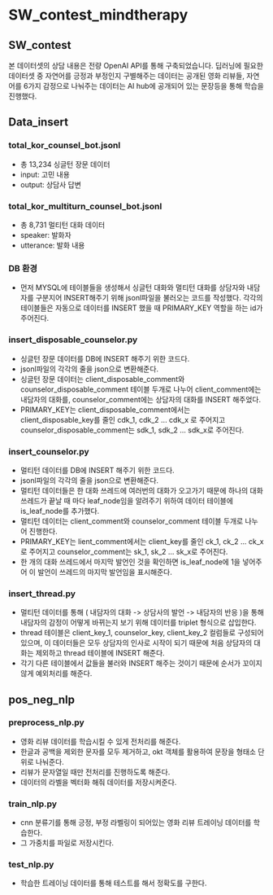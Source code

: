 # SW_contest_mindtherapy

## SW_contest

본 데이터셋의 상담 내용은 전량 OpenAI API를 통해 구축되었습니다.
딥러닝에 필요한 데이터셋 중 자연어를 긍정과 부정인지 구별해주는 데이터는 공개된 영화 리뷰들, 자연어를 6가지 감정으로 나눠주는 데이터는 AI hub에 공개되어 있는 문장등을 통해 학습을 진행했다.


## Data_insert

### total_kor_counsel_bot.jsonl

* 총 13,234 싱글턴 장문 데이터
* input: 고민 내용
* output: 상담사 답변


### total_kor_multiturn_counsel_bot.jsonl

* 총 8,731 멀티턴 대화 데이터
* speaker: 발화자
* utterance: 발화 내용


### DB 환경

* 먼저 MYSQL에 테이블들을 생성해서 싱글턴 대화와 멀티턴 대화를 상담자와 내담자를 구분지어 INSERT해주기 위해 jsonl파일을 불러오는 코드를 작성했다.
각각의 테이블들은 자동으로 데이터를 INSERT 했을 때 PRIMARY_KEY 역할을 하는 id가 주어진다.


### insert_disposable_counselor.py

* 싱글턴 장문 데이터를 DB에 INSERT 해주기 위한 코드다.
* jsonl파일의 각각의 줄을 json으로 변환해준다.
* 싱글턴 장문 데이터는 client_disposable_comment와 counselor_disposable_comment 테이블 두개로 나누어 client_comment에는 내담자의 대화를, counselor_comment에는 상담자의 대화를 INSERT 해주었다.
* PRIMARY_KEY는 client_disposable_comment에서는 client_disposable_key를 줄인 cdk_1, cdk_2 ... cdk_x 로 주어지고 counselor_disposable_comment는 sdk_1, sdk_2 ... sdk_x로 주어진다.


### insert_counselor.py

* 멀티턴 데이터를 DB에 INSERT 해주기 위한 코드다.
* jsonl파일의 각각의 줄을 json으로 변환해준다.
* 멀티턴 데이터들은 한 대화 쓰레드에 여러번의 대화가 오고가기 때문에 하나의 대화 쓰레드가 끝날 때 마다 leaf_node임을 알려주기 위하여 데이터 테이블에 is_leaf_node를 추가했다.
* 멀티턴 데이터는 client_comment와 counselor_comment 테이블 두개로 나누어 진행한다.
* PRIMARY_KEY는 lient_comment에서는 client_key를 줄인 ck_1, ck_2 ... ck_x 로 주어지고 counselor_comment는 sk_1, sk_2 ... sk_x로 주어진다.
* 한 개의 대화 쓰레드에서 마지막 발언인 것을 확인하면 is_leaf_node에 1을 넣어주어 이 발언이 쓰레드의 마지막 발언임을 표시해준다.


### insert_thread.py

* 멀티턴 데이터를 통해 ( 내담자의 대화 -> 상담사의 발언 -> 내담자의 반응 )을 통해 내담자의 감정이 어떻게 바뀌는지 보기 위해 데이터를 triplet 형식으로 삽입한다.
* thread 테이블은 client_key_1, counselor_key, client_key_2 컬럼들로 구성되어 있으며, 이 데이터들은 모두 상담자의 인사로 시작이 되기 때문에 처음 상담자의 대화는 제외하고 thread 테이블에 INSERT 해준다.
* 각기 다른 테이블에서 값들을 불러와 INSERT 해주는 것이기 때문에 순서가 꼬이지 않게 예외처리를 해준다.



## pos_neg_nlp

### preprocess_nlp.py

* 영화 리뷰 데이터를 학습시킬 수 있게 전처리를 해준다.
* 한글과 공백을 제외한 문자를 모두 제거하고, okt 객체를 활용하여 문장을 형태소 단위로 나눠준다.
* 리뷰가 문자열일 때만 전처리를 진행하도록 해준다.
* 데이터의 라벨을 벡터화 해줘 데이터를 저장시켜준다.

### train_nlp.py

* cnn 분류기를 통해 긍정, 부정 라벨링이 되어있는 영화 리뷰 트레이닝 데이터를 학습한다.
* 그 가중치를 파일로 저장시킨다.


### test_nlp.py

* 학습한 트레이닝 데이터를 통해 테스트를 해서 정확도를 구한다.
